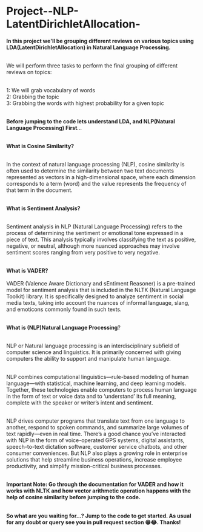 # Project--NLP-LatentDirichletAllocation-

<table>
  
**In this project we'll be grouping different reviews on various topics using LDA(LatentDirichletAllocation) in Natural Language Processing.** <br></br>

We will perform three tasks to perform the final grouping of different reviews on topics:<br></br>

1: We will grab vocabulary of words <br>
2: Grabbing the topic<br>
3: Grabbing the words with highest probability for a given topic<br></br>

**Before jumping to the code lets understand LDA, and NLP(Natural Language Processing) First**...<br></br>

**What is Cosine Similarity?** <br></br>

In the context of natural language processing (NLP), cosine similarity is often used to determine the similarity between two text documents represented as vectors in a high-dimensional space, where each dimension corresponds to a term (word) and the value represents the frequency of that term in the document.<br></br>

**What is Sentiment Analysis?** <br></br>

Sentiment analysis in NLP (Natural Language Processing) refers to the process of determining the sentiment or emotional tone expressed in a piece of text. 
This analysis typically involves classifying the text as positive, negative, or neutral, although more nuanced approaches may involve sentiment scores ranging from very positive to very negative.<br></br>


**What is VADER?** <br></br>
VADER (Valence Aware Dictionary and sEntiment Reasoner) is a pre-trained model for sentiment analysis that is included in the NLTK (Natural Language Toolkit) library. It is specifically designed to analyze sentiment in social media texts, taking into account the nuances of informal language, slang, and emoticons commonly found in such texts.<br></br>


**What is (NLP)Natural Language Processing**?<br></br>

NLP or Natural language processing is an interdisciplinary subfield of computer science and linguistics. It is primarily concerned with giving computers the ability to support and manipulate human language.<br></br>

NLP combines computational linguistics—rule-based modeling of human language—with statistical, machine learning, and deep learning models. Together, these technologies enable computers to process human language in the form of text or voice data and to ‘understand’ its full meaning, complete with the speaker or writer’s intent and sentiment.<br></br>

NLP drives computer programs that translate text from one language to another, respond to spoken commands, and summarize large volumes of text rapidly—even in real time. There’s a good chance you’ve interacted with NLP in the form of voice-operated GPS systems, digital assistants, speech-to-text dictation software, customer service chatbots, and other consumer conveniences. But NLP also plays a growing role in enterprise solutions that help streamline business operations, increase employee productivity, and simplify mission-critical business processes.<br></br>


**Important Note: Go through the documentation for VADER and how it works with NLTK and how vector arithmetic operation happens with the help of cosine similarity before jumping to the code.**


</table>

**So what are you waiting for...? Jump to the code to get started. As usual for any doubt or query see you in pull request section 😁😂. Thanks!**


